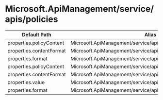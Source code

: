 # Microsoft.ApiManagement/service/apis/policies

| Default Path | Alias |
|---|---|
| properties.policyContent | Microsoft.ApiManagement/service/apis/policies/policyContent |
| properties.contentFormat | Microsoft.ApiManagement/service/apis/policies/contentFormat |
| properties.format | Microsoft.ApiManagement/service/apis/policies/format |
| properties.policyContent | Microsoft.ApiManagement/service/apis/policies/policy.policyContent |
| properties.contentFormat | Microsoft.ApiManagement/service/apis/policies/policy.contentFormat |
| properties.value | Microsoft.ApiManagement/service/apis/policies/policy.value |
| properties.format | Microsoft.ApiManagement/service/apis/policies/policy.format |


